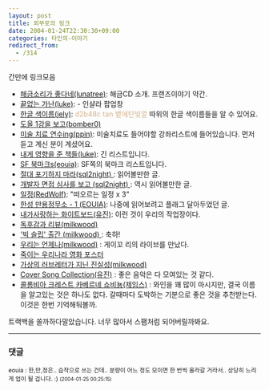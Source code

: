 ```yaml
---
layout: post
title: 외부로의 링크
date: 2004-01-24T22:30:30+09:00
categories: 타인의-이야기
redirect_from:
  - /314
---
```


간만에 링크모음

<UL>

<LI><a href="http://hochan.net/lunatree/archives/000714.html" target=bb>해금소리가 좋다네(lunatree)</a>: 해금CD 소개. 프랜즈이야기 약간.

<LI><a href="http://cyana.woweb.net/eh/archives/000398.html" target=bb>끝없는 가난(luke)</a>: - 인샬라 팝업창

<LI><a href="http://www.n-ego.com/blog/archives/2004/01/20040107_11:23:03.html" target=bb>한글 색이름(jely)</a>: <FONT color=tan>d2b48c tan 볕에탄빛깔</font> 따위의 한글 색이름들을 알 수 있어요.

<LI><a href="http://bomber0.byus.net/archives/000436.html" target=bb>도올 1강을 보고(bomber0)</a>

<LI><a href="http://momo12.cafe24.com/mt/archives/000681.html" target=bb>미술 치료 연수ing(ppin)</a>: 미술치료도 들어야할 강좌리스트에 들어있습니다. 먼저 듣고 계신 분이 계셨어요.

<LI><a href="http://cyana.woweb.net/eh/archives/000399.html" target=bb>내게 영향을 준 책들(luke)</a>: 긴 리스트입니다.

<LI><a href="http://eouia.net/archives/000617.html" target=bb>SF 북마크s(eouia)</a>: SF쪽의 북마크 리스트입니다.

<LI><a href="http://blog.naver.com/sql2night.do?Redirect=Dlog&Qs=/sql2night/40000559448" target=bb>절대 포기하지 마라(sql2night) </a>: 읽어볼만한 글.

<LI><a href="http://blog.naver.com/sql2night.do?Redirect=Dlog&Qs=/sql2night/40000552713" target=bb>개발자 면접 심사를 보고 (sql2night) </a>: 역시 읽어볼만한 글.

<LI><a href="http://www.redwolf.pe.kr/myweblog/archives/000307.html" target=bb>일정(RedWolf)</a>: "떠오르는 일정 x 3"

<LI><a href="http://eouia.net/archives/000644.html" target=bb>한성 만용정무소 - 1 (EOUIA)</a>: 나중에 읽어보려고 플래그 달아두었던 글.

<LI><a href="http://www.youzin.com/blog/archives/000190.html" target=bb>내가사랑하는 화이트보드(유진)</a>: 이런 것이 우리의 작업장이다.

<LI><a href="http://marlais.egloos.com/209128" target=bb>독후감과 리뷰(milkwood)</a>

<LI><a href="http://marlais.egloos.com/214958" target=bb>'빅 슬립' 출간 (milkwood) </a>: 축하!

<LI><a href="http://marlais.egloos.com/229204" target=bb>우리는 언제나(milkwood)</a> : 게이꼬 리의 라이브를 만났다.

<LI><a href="http://www.mithrandir.co.kr/mt/archives/2004/01/20040122_000656.html" target=bb>죽이는 우리나라 영화 포스터</a>

<LI><a href="http://marlais.egloos.com/234943" target=bb>가상의 러브레터가 지닌 진실성(milkwood)</a>

<LI><a href="http://www.youzin.com/blog/archives/000199.html" target=bb>Cover Song Collection(유진)</a> : 좋은 음악은 다 모여있는 것 같다.

<LI><a href="http://blog.naver.com/favedesign.do?Redirect=Dlog&Qs=/favedesign/20000649601" target=bb>콜롬비아 크레스트 카베르네 쇼비뇽(제임스)</a> : 와인을 꽤 많이 마시지만, 결국 이름을 알고있는 것은 하나도 없다. 갈때마다 도박하는 기분으로 좋은 것을 추천받는다. 이것은 한번 기억해둬볼까.

</UL>

트랙백을 쏠까하다말았습니다. 너무 많아서 스팸처럼 되어버릴까봐요.

* * *

### 댓글



<!--- cmt:656 --->
<!--- mail: --->
<!--- parent:0 --->

<small class=comment>eouia : 한,만,정은.. 습작으로 쓰는 건데.. 분량이 어느 정도 모이면 한 번씩 올라갈 거라서.. 상당히 느리게 업이 될 겁니다. :) <small>(2004-01-25 00:25:15)</small></small>

